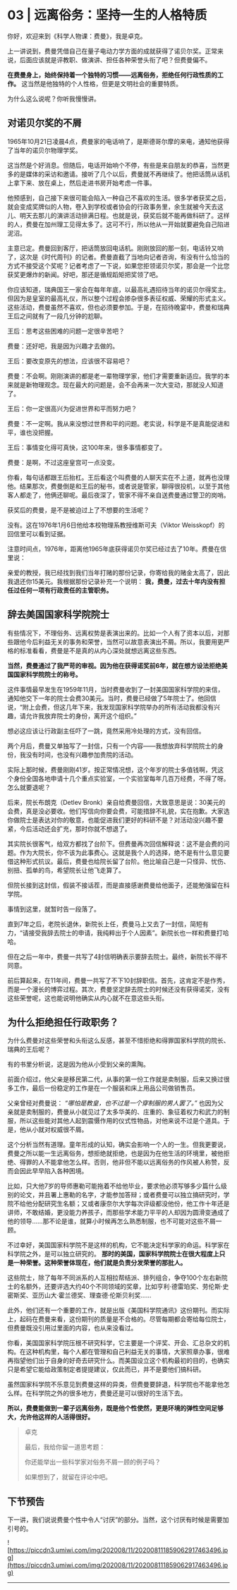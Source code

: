 # 03 | 远离俗务：坚持一生的人格特质

你好，欢迎来到《科学人物课：费曼》，我是卓克。

上一讲说到，费曼凭借自己在量子电动力学方面的成就获得了诺贝尔奖。正常来说，后面应该就是评教职、做演讲、担任各种荣誉头衔了吧？但费曼偏不。

 **在费曼身上，始终保持着一个独特的习惯——远离俗务，拒绝任何行政性质的工作。** 这当然是他独特的个人性格，但更是文明社会的重要特质。

为什么这么说呢？你听我慢慢讲。

## 对诺贝尔奖的不屑

1965年10月21日凌晨4点，费曼家的电话响了，是斯德哥尔摩的来电，通知他获得了当年的诺贝尔物理学奖。

这当然是个好消息。但随后，电话开始响个不停，有些是来自朋友的恭喜，当然更多的是媒体的采访和邀请。接听了几个以后，费曼就不再继续了。他把话筒从话机上拿下来、放在桌上，然后走进书房开始考虑一件事。

他预感到，自己接下来很可能会陷入一种自己不喜欢的生活。很多学者获奖之后，就会变成奖牌似的人物，卷入到学校或者协会的行政事务里，余生就被今天去这儿、明天去那儿的演讲活动排满日程。也就是说，获奖后就不能再做科研了。这样的人，费曼在加州理工见得太多了。这可不行，所以他从一开始就要避免自己陷进泥沼。

主意已定。费曼回到客厅，把话筒放回电话机。刚刚放回的那一刻，电话铃又响了，这次是《时代周刊》的记者。费曼直截了当地向记者咨询，有没有什么恰当的方式不接受这个奖呢？记者考虑了一下说，如果您拒领诺贝尔奖，那会是一个比您获奖更爆炸的新闻。好吧，那还是循规蹈矩把奖领了吧。

你应该知道，瑞典国王一家会在每年年底，以最高礼遇招待当年的诺贝尔得奖主。但因为是皇室的最高礼仪，所以整个过程会掺杂很多表征权威、荣耀的形式主义。这些活动，费曼虽然不喜欢，但也必须要参加。于是，在招待晚宴中，费曼和瑞典王后之间就有了一段几分钟的尬聊。

王后：思考这些困难的问题一定很辛苦吧？

费曼：还好吧，我是因为兴趣才去做的。

王后：要改变原先的想法，应该很不容易吧？

费曼：不会啊。刚刚演讲的都是老一辈物理学家，他们才需要重新适应。我学的本来就是新物理观念。现在最大的问题是，会不会再来一次大变动，那就没人知道了。

王后：你一定很高兴为促进世界和平而努力吧？

费曼：不一定啊。我从来没想过世界和平的问题。老实说，科学是不是真能促进和平，谁也没把握。

王后：事情变化得可真快，这100年来，很多事情都变了。

费曼：是啊，不过这座皇宫可一点没变。

你看，每句话都跟王后抬杠。王后看这个叫费曼的人聊天实在不上道，就再也没理他。结果那次，费曼倒是和王后的秘书，或者说是管家，聊得很投机，以至于其他客人都走了，他俩还聊呢。最后夜深了，管家不得不亲自送费曼通过警卫的岗哨。

获奖后的费曼，是不是被迫过上了不想要的生活呢？

没有。这在1976年1月6日他给本校物理系教授维斯可夫（Viktor Weisskopf）的回信里可以看到证据。

注意时间点，1976年，距离他1965年底获得诺贝尔奖已经过去了10年。费曼在信里说：

亲爱的教授，我已经找到我们当年打赌的那份记录，你寄给我的赌金太高了，因此我退还你15美元。我根据那份记录补充一个说明： **我，费曼，过去十年内没有担任过任何一项有行政责任的主管职务。**

## 辞去美国国家科学院院士

有些情况下，不理俗务、远离权势是表演出来的。比如一个人有了资本以后，对那些跟他今后利益无关的事务和荣誉，当然可以故意表演出不屑。所以，我要用更严格的标准看看，费曼是不是真的从内心深处就想远离这些东西。

 **当然，费曼通过了我严苛的审视。因为他在获得诺奖前6年，就在想方设法拒绝美国国家科学院院士的称号。**

这件事情最早发生在1959年11月，当时费曼收到了一封美国国家科学院的来信，通知他交下一年的院士会费30美元。当时，费曼已经做了5年院士了。他回信说，“附上会费，但这几年下来，我发现国家科学院举办的所有活动我都没有兴趣，请允许我放弃院士的身份，离开这个组织。”

想必这应该让行政副主任吓了一跳，竟然采用冷处理的方式，没有回信。

两个月后，费曼又单独写了一封信，只有一个内容——我想放弃科学院院士的身份，我没有时间，也没有兴趣参加贵院的活动。

实际上那时候，费曼刚刚41岁。按正常情况想，这个年岁的院士多值钱啊，凭这个身份全国各地申请十几个重点实验室，一个实验室每年几百万经费，不得了呀。怎么就要退呢？

后来，院长布朗克（Detlev Bronk）亲自给费曼回信，大致意思是说：30美元的会费，真是没必要收。他们写信向你要会费，可能措辞不礼貌，实在抱歉。大家选你做院士是表达对你的敬意，也能促进我们更好的科研不是？对活动没兴趣不要紧，今后活动还会扩充，那时你就不想退了。

其实院长很客气，给双方都找了台阶下。但费曼再次回信解释说：这不是会费的问题。作为大院长，你不该为此事费心。这就是我个人的选择，绝不是有什么意见要借这种形式抗议。最后，费曼也给院长留了台阶。他比喻自己是一只怪异、忧伤、别扭、孤单的鸟，希望院长让他飞走算了。

但院长接到这封信，假装不接话茬，而是直接感谢费曼给他面子，还能勉强留在科学院。

事情到这里，就暂时告一段落了。

直到7年之后，老院长退休，新院长上任，费曼马上又去了一封信，简短有力，“请接受我辞去院士的申请，我纯粹出于个人因素”。新院长也一样和费曼打哈哈。

但在之后一年中，费曼一共写了4封信明确表示要辞去院士。最终，新院长不得不同意。

前后算起来，在11年间，费曼一共写了不下10封辞职信。首先，这肯定不是作秀，而是一个漫长的博弈过程。其次，费曼坚定辞去院士的时候还没有获得诺奖，没有这些荣誉呢，这也能说明他确实从内心就不在意这些头衔。

## 为什么拒绝担任行政职务？

为什么费曼对这些荣誉和头衔这么反感，甚至不惜拒绝和得罪国家科学院的院长、瑞典的王后呢？

有的书里分析说，这是因为他从小受到父亲的熏陶。

前面介绍过，他父亲是移民第二代，从事的第一份工作就是卖制服，后来又换过很多工作，最后一份稳定的工作是在一个服装和床上用品公司做销售员。

父亲曾经对费曼说： *“哪怕是教皇，也不过是一个穿制服的男人罢了。”* 也因为父亲就是卖制服的，费曼从小就见过了太多华美的、庄重的、象征着权力和武力的制服，所以这些能对其他人起到震慑作用的仪式性物品，对他来说不过是个道具。于是，他从小就对权威很不屑。

这个分析当然有道理。童年形成的认知，确实会影响一个人的一生。但我更要说，费曼之所以能一生远离俗务，想拒绝就拒绝，也是因为在他生活的环境里，被他拒绝、得罪的人不能拿他怎么样。否则，他非但不能以远离俗务的作风被人称赞，反而会因此早早陷入各种困境。

比如，只大他7岁的导师惠勒可能拖着不给他毕业，要求他必须写够多少篇什么级别的论文，并且署上惠勒的名字，才能参加答辩；或者费曼可以独立搞研究时，学院不给他分配研究生名额；又或者康奈尔大学每次评级都没他份，他工作十年还是讲师，不敢结婚，更没能力养孩子，而那些学术能力平平的人却因为圆滑变通成了他的领导……那不论是谁，就算小时候再怎么熟悉制服，也不可能对这些不屑一顾。

不过幸好，美国国家科学院不是这样的机构，它不能决定科学家的命运。科学家在科学院之外，是可以独立研究的。 **那时的美国，国家科学院院士在很大程度上只是一种荣誉。这种荣誉体现在，他们就是负责分发荣誉的那批人。**

这些院士，除了每年不同派系的人互相拉帮结派、排列组合，争夺100个左右新院士的名额外，还要评选大约40个不同领域的奖章，比如亨利·德雷珀奖、劳伦斯·史密斯奖、亚历山大·霍兰德奖、理查德·伦斯贝利奖……

此外，他们还有一个重要的工作，就是出版《美国科学院通讯》这份期刊。而实际上，起码在费曼来看，这份期刊的质量是不合格的。尽管每期都会寄给每位院士，但费曼既没引用过里面的内容，也从来没看过。

你看，美国国家科学院压根不研究科学，它主要是一个评奖、开会、汇总杂文的机构。在这种机构里，每个人都在管理和自己利益无关的事情，大家照章办事，很难再指望他们出于自身的好奇去研究什么。而美国设立这个机构最初的目的，也确实只是希望它能给政策制定者提提建议，仅此而已，并不是要他们搞科研。

虽然国家科学院不乐意见到费曼这样的异类，但费曼要辞退，科学院也不能拿他怎么样。在科学院之外的很多地方，费曼还是可以很好的生活下去。

 **所以，费曼能做到一辈子远离俗务，既是他个性使然，更是环境的弹性空间足够大，允许他这样的人活得很好。**

> 卓克
> 
> 最后，我给你留一道思考题：
> 
> 你还能举出一些科学家对俗务不屑一顾的例子吗？
> 
> 如果想到了，就留在评论中吧。

## 下节预告

下一讲，我们说说费曼个性中令人“讨厌”的部分。当然，这个讨厌有时候是需要加引号的。

![https://piccdn3.umiwi.com/img/202008/11/202008111859062917463496.jpg](https://piccdn3.umiwi.com/img/202008/11/202008111859062917463496.jpg)

---
